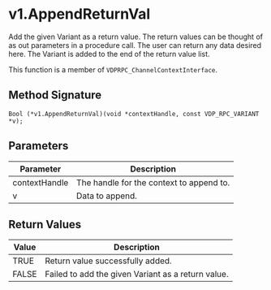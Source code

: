 # v1.AppendReturnVal

Add the given Variant as a return value. The return values can be thought of as out parameters in a procedure call. The user can return any data desired here. The Variant is added to the end of the return value list.

This function is a member of `VDPRPC_ChannelContextInterface`.

## Method Signature
```
Bool (*v1.AppendReturnVal)(void *contextHandle, const VDP_RPC_VARIANT *v);
```

## Parameters

| Parameter | Description |
| --------- | ----------- |
| contextHandle | The handle for the context to append to. |
| v | Data to append. | 

## Return Values

| Value | Description |
| ----- | ----------- |
| TRUE | Return value successfully added. |
| FALSE | Failed to add the given Variant as a return value. |


